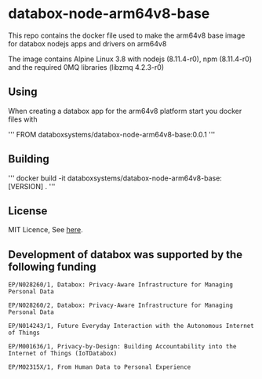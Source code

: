 # databox-node-arm64v8-base

This repo contains the docker file used to make the arm64v8 base image for databox nodejs apps and drivers on arm64v8

The image contains Alpine Linux 3.8 with nodejs (8.11.4-r0), npm (8.11.4-r0) and the required 0MQ libraries (libzmq 4.2.3-r0)

## Using

When creating a databox app for the arm64v8 platform start you  docker files with 

'''
FROM databoxsystems/databox-node-arm64v8-base:0.0.1
'''

## Building 

'''
docker build -it databoxsystems/databox-node-arm64v8-base:[VERSION] .
'''

## License
MIT Licence, See [here](./LICENSE).

## Development of databox was supported by the following funding

```
EP/N028260/1, Databox: Privacy-Aware Infrastructure for Managing Personal Data

EP/N028260/2, Databox: Privacy-Aware Infrastructure for Managing Personal Data

EP/N014243/1, Future Everyday Interaction with the Autonomous Internet of Things

EP/M001636/1, Privacy-by-Design: Building Accountability into the Internet of Things (IoTDatabox)

EP/M02315X/1, From Human Data to Personal Experience
```
